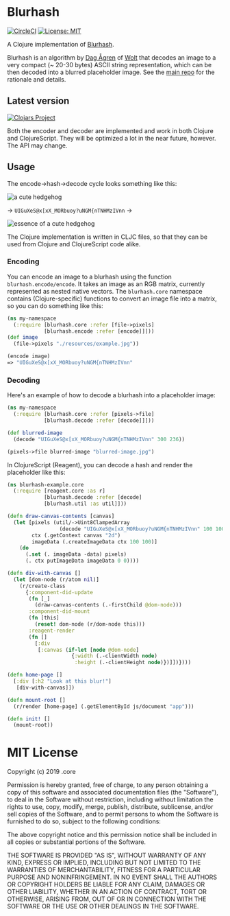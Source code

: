 # Blurhash

[![CircleCI](https://circleci.com/gh/siili-core/blurhash.svg?style=svg)](https://circleci.com/gh/siili-core/blurhash)
[![License: MIT](https://img.shields.io/badge/License-MIT-yellow.svg)](https://opensource.org/licenses/MIT)

A Clojure implementation of [Blurhash](https://blurha.sh/).

Blurhash is an algorithm by [Dag Ågren](https://github.com/DagAgren) of [Wolt](https://wolt.com) that decodes an image to a very compact (~ 20-30 bytes) ASCII string representation, which can be then decoded into a blurred placeholder image. See the [main repo](https://github.com/woltapp/blurhash) for the rationale and details. 

## Latest version

[![Clojars Project](https://img.shields.io/clojars/v/siili-core/blurhash.svg)](https://clojars.org/siili-core/blurhash)

Both the encoder and decoder are implemented and work in both Clojure and ClojureScript. They will be optimized a lot in the near future, however. The API may change.

## Usage

The encode->hash->decode cycle looks something like this:

![a cute hedgehog](https://raw.githubusercontent.com/siili-core/blurhash/master/resources/example.jpg)

→ `UIGuXeS@x[xX_MORbuoy?uNGM{nTNHMzIVnn` →

![essence of a cute hedgehog](https://raw.githubusercontent.com/siili-core/blurhash/master/resources/example-blurred.jpg)

The Clojure implementation is written in CLJC files, so that they can be used from Clojure and ClojureScript code alike.

### Encoding

You can encode an image to a blurhash using the function `blurhash.encode/encode`. It takes an image as an RGB matrix, currently represented as nested native vectors. The `blurhash.core` namespace contains (Clojure-specific) functions to convert an image file into a matrix, so you can do something like this:

```clojure
(ns my-namespace
  (:require [blurhash.core :refer [file->pixels]
            [blurhash.encode :refer [encode]]]))
(def image
  (file->pixels "./resources/example.jpg"))

(encode image)
=> "UIGuXeS@x[xX_MORbuoy?uNGM{nTNHMzIVnn"
```

### Decoding

Here's an example of how to decode a blurhash into a placeholder image:

```clojure
(ns my-namespace
  (:require [blurhash.core :refer [pixels->file]
            [blurhash.decode :refer [decode]]]))

(def blurred-image
  (decode "UIGuXeS@x[xX_MORbuoy?uNGM{nTNHMzIVnn" 300 236))

(pixels->file blurred-image "blurred-image.jpg")

```

In ClojureScript (Reagent), you can decode a hash and render the placeholder like this:

```clojure
(ns blurhash-example.core
  (:require [reagent.core :as r]
            [blurhash.decode :refer [decode]
            [blurhash.util :as util]]))

(defn draw-canvas-contents [canvas]
  (let [pixels (util/->Uint8ClampedArray
                 (decode "UIGuXeS@x[xX_MORbuoy?uNGM{nTNHMzIVnn" 100 100))
        ctx (.getContext canvas "2d")
        imageData (.createImageData ctx 100 100)]
    (do
      (.set (. imageData -data) pixels)
      (. ctx putImageData imageData 0 0))))

(defn div-with-canvas []
  (let [dom-node (r/atom nil)]
    (r/create-class
      {:component-did-update
       (fn [_]
         (draw-canvas-contents (.-firstChild @dom-node)))
       :component-did-mount
       (fn [this]
         (reset! dom-node (r/dom-node this)))
       :reagent-render
       (fn []
         [:div
          [:canvas (if-let [node @dom-node]
                     {:width (.-clientWidth node)
                      :height (.-clientHeight node)})]])})))

(defn home-page []
  [:div [:h2 "Look at this blur!"]
   [div-with-canvas]])

(defn mount-root []
  (r/render [home-page] (.getElementById js/document "app")))

(defn init! []
  (mount-root))

```

# MIT License

Copyright (c) 2019 .core

Permission is hereby granted, free of charge, to any person obtaining a copy of this software and associated documentation files (the "Software"), to deal in the Software without restriction, including without limitation the rights to use, copy, modify, merge, publish, distribute, sublicense, and/or sell copies of the Software, and to permit persons to whom the Software is furnished to do so, subject to the following conditions:

The above copyright notice and this permission notice shall be included in all copies or substantial portions of the Software.

THE SOFTWARE IS PROVIDED "AS IS", WITHOUT WARRANTY OF ANY KIND, EXPRESS OR IMPLIED, INCLUDING BUT NOT LIMITED TO THE WARRANTIES OF MERCHANTABILITY, FITNESS FOR A PARTICULAR PURPOSE AND NONINFRINGEMENT. IN NO EVENT SHALL THE AUTHORS OR COPYRIGHT HOLDERS BE LIABLE FOR ANY CLAIM, DAMAGES OR OTHER LIABILITY, WHETHER IN AN ACTION OF CONTRACT, TORT OR OTHERWISE, ARISING FROM, OUT OF OR IN CONNECTION WITH THE SOFTWARE OR THE USE OR OTHER DEALINGS IN THE SOFTWARE.
